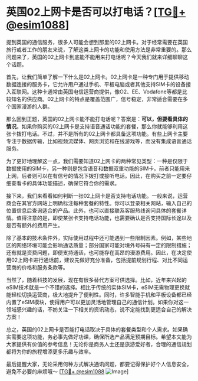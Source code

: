 # 英国02上网卡是否可以打电话？[[TG💪+ @esim1088](https://t.me/s/esim1088)]

提到英国的通信服务，很多人可能会想到那里的02上网卡。对于经常需要在英国旅行或者工作的朋友来说，了解这类上网卡的功能和使用方法是非常重要的。那么问题来了，英国的02上网卡到底能不能用来打电话呢？今天我们就来详细聊聊这个话题。

首先，让我们简单了解一下什么是02上网卡。02上网卡是一种专门用于提供移动数据连接的服务卡，它允许用户通过手机、平板电脑或者其他支持SIM卡的设备接入互联网。这种卡通常由英国电信运营商提供，像O2、EE、Vodafone等都是比较知名的供应商。02上网卡的特点是覆盖范围广，信号稳定，非常适合需要在多个国家漫游的人群。

那么回到正题，英国的02上网卡能不能打电话呢？答案是：**可以，但要看具体的情况**。如果你购买的02上网卡是支持语音通话功能的套餐，那么你就能够利用这张卡拨打电话。不过，并不是所有的02上网卡都具备这项功能。有些上网卡主要专注于数据传输，比如视频流媒体、网页浏览和在线游戏等，而没有集成语音通话服务。

为了更好地理解这一点，我们需要知道02上网卡的两种常见类型：一种是仅限于数据使用的SIM卡，另一种则是包含语音和数据双重功能的SIM卡。前者只能用来上网，后者则可以在有信号的情况下拨打或接听电话。因此，在购买之前一定要仔细查看卡的具体功能描述，确保它符合你的需求。

接下来，我们来看看如何判断一张02上网卡是否支持电话功能。一般来说，运营商会在其官方网站上明确标注每种套餐的特性。你可以登录相关网站，输入自己的位置信息后查询适合的产品。此外，也可以直接联系客服热线询问具体的套餐详情。值得注意的是，即使某张卡支持电话功能，也需要确认是否支持国际长途以及是否有额外的费用产生。

除了基本的技术条件外，实际使用过程中还可能遇到一些限制因素。例如，某些地区的网络环境可能会影响通话质量；部分国家可能对境外号码有一定的限制措施；还有就是资费问题，即便支持通话，也可能存在高昂的漫游费用。因此，在决定使用02上网卡进行通话前，建议先做好充分准备，包括提前规划行程、对比不同运营商的价格和服务条款等。

当然了，随着科技的发展，现在有很多替代方案可供选择。比如，近年来兴起的eSIM技术就是一个不错的选择。相比于传统的实体SIM卡，eSIM无需物理更换就能轻松切换运营商，极大地提升了便利性。同时，许多智能手机和平板设备都已经内置了eSIM模块，使得用户可以更加灵活地管理自己的通信计划。如果你对这一领域感兴趣的话，不妨关注一下相关的资讯动态，说不定能找到更适合自己的解决方案！

总之，英国的02上网卡是否能打电话取决于具体的套餐类型和个人需求。如果确实需要这项功能，务必事先做好功课，确保所选产品满足预期目标。希望本文能为大家提供有价值的参考信息！无论你是商务人士还是旅游爱好者，合理的通信规划都将为你的旅程增添更多乐趣与效率。

最后提醒大家，无论采用何种方式解决通讯问题，都要记得保护好个人信息安全，避免不必要的麻烦哦～ [[TG💪+ @esim1088](https://t.me/s/esim1088) ![Image](https://i.postimg.cc/4NQfJmqS/Snipaste-2025-05-13-00-14-12.png)]